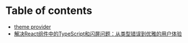 # Table of contents

* [theme provider](README.md)
* [解决React组件中的TypeScript和闪屏问题：从类型错误到优雅的用户体验](jie-jue-react-zu-jian-zhong-de-typescript-he-shan-ping-wen-ti-cong-lei-xing-cuo-wu-dao-you-ya-de-yon.md)
